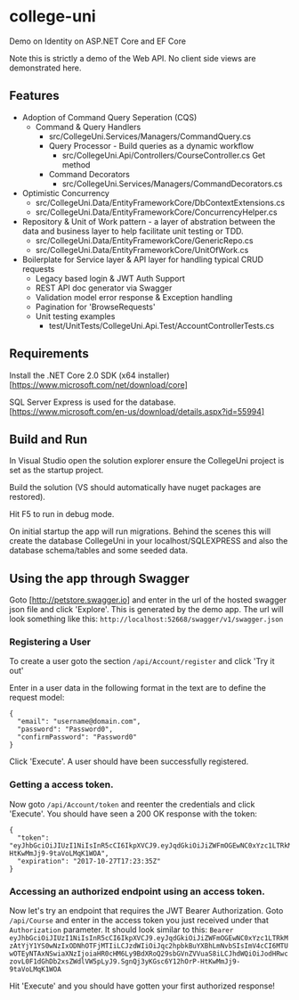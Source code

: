 # college-uni
Demo on Identity on ASP.NET Core and EF Core

Note this is strictly a demo of the Web API. No client side views are demonstrated here.

## Features
* Adoption of Command Query Seperation (CQS)
  * Command & Query Handlers
    * src/CollegeUni.Services/Managers/CommandQuery.cs
    * Query Processor - Build queries as a dynamic workflow
      * src/CollegeUni.Api/Controllers/CourseController.cs Get method
    * Command Decorators
      * src/CollegeUni.Services/Managers/CommandDecorators.cs
* Optimistic Concurrency
  * src/CollegeUni.Data/EntityFrameworkCore/DbContextExtensions.cs
  * src/CollegeUni.Data/EntityFrameworkCore/ConcurrencyHelper.cs
* Repository & Unit of Work pattern - a layer of abstration between the data and business layer to help facilitate unit testing or TDD.
  * src/CollegeUni.Data/EntityFrameworkCore/GenericRepo.cs
  * src/CollegeUni.Data/EntityFrameworkCore/UnitOfWork.cs
* Boilerplate for Service layer & API layer for handling typical CRUD requests
  * Legacy based login & JWT Auth Support
  * REST API doc generator via Swagger
  * Validation model error response & Exception handling
  * Pagination for 'BrowseRequests'
  * Unit testing examples
    * test/UnitTests/CollegeUni.Api.Test/AccountControllerTests.cs

## Requirements
Install the .NET Core 2.0 SDK (x64 installer)
[https://www.microsoft.com/net/download/core]

SQL Server Express is used for the database.
[https://www.microsoft.com/en-us/download/details.aspx?id=55994]

## Build and Run

In Visual Studio open the solution explorer ensure the CollegeUni project is set as the startup project.

Build the solution (VS should automatically have nuget packages are restored).

Hit F5 to run in debug mode.

On initial startup the app will run migrations. Behind the scenes this will create the database CollegeUni in your localhost/SQLEXPRESS and also the database schema/tables and some seeded data.

## Using the app through Swagger
Goto [http://petstore.swagger.io] and enter in the url of the hosted swagger json file and click 'Explore'. This is generated by the demo app. The url will look something like this: `http://localhost:52668/swagger/v1/swagger.json`

### Registering a User
To create a user goto the section `/api/Account/register` and click 'Try it out'

Enter in a user data in the following format in the text are to define the request model:
```
{
  "email": "username@domain.com",
  "password": "Password0",
  "confirmPassword": "Password0"
}
```
Click 'Execute'. A user should have been successfully registered.

### Getting a access token.
Now goto `/api/Account/token` and reenter the credentials and click 'Execute'.
You should have seen a 200 OK response with the token:
```
{
  "token": "eyJhbGciOiJIUzI1NiIsInR5cCI6IkpXVCJ9.eyJqdGkiOiJiZWFmOGEwNC0xYzc1LTRkMzAtYjY1YS0wNzIxODNhOTFjMTIiLCJzdWIiOiJqc2hpbkBuYXBhLmNvbSIsImV4cCI6MTUwOTEyNTAxNSwiaXNzIjoiaHR0cHM6Ly9BdXRoQ29sbGVnZVVuaS8iLCJhdWQiOiJodHRwczovL0F1dGhDb2xsZWdlVW5pLyJ9.SgnQj3yKGsc6Y12hOrP-HtKwMmJj9-9taVoLMqK1WOA",
  "expiration": "2017-10-27T17:23:35Z"
}
```

### Accessing an authorized endpoint using an access token.
Now let's try an endpoint that requires the JWT Bearer Authorization. Goto `/api/Course` and enter in the access token you just received under that `Authorization` parameter. It should look similar to this:
`Bearer eyJhbGciOiJIUzI1NiIsInR5cCI6IkpXVCJ9.eyJqdGkiOiJiZWFmOGEwNC0xYzc1LTRkMzAtYjY1YS0wNzIxODNhOTFjMTIiLCJzdWIiOiJqc2hpbkBuYXBhLmNvbSIsImV4cCI6MTUwOTEyNTAxNSwiaXNzIjoiaHR0cHM6Ly9BdXRoQ29sbGVnZVVuaS8iLCJhdWQiOiJodHRwczovL0F1dGhDb2xsZWdlVW5pLyJ9.SgnQj3yKGsc6Y12hOrP-HtKwMmJj9-9taVoLMqK1WOA`

Hit 'Execute' and you should have gotten your first authorized response!
